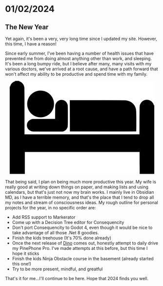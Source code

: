 # 01/02/2024

## The New Year

Yet again, it's been a very, very long time since I updated my site. However, this time, I have a reason! 

Since early summer, I've been having a number of health issues that have prevented me from doing almost anything other than work, and sleeping. It's been a long bumpy ride, but I believe after many, many visits with my various doctors, we've arrived at a root cause, and have a path forward that won't affect my ability to be productive and spend time with my family.

<center><img title="Sick in bed" alt="Warning placard of a person sick in bed" src="images/sick_in_bed.jpg"></center>

That being said, I plan on being much more productive this year. My wife is really good at writing down things on paper, and making lists and using calendars, but that's just not now my brain works. I mainly live in Obsidian MD, as I have a terrible memory, and that's the place that I tend to drop all my notes and stream of consciousness ideas. My rough outline for personal projects for the year, in no specific order are:

 - Add RSS support to Markerator
 - Come up with a Decision Tree editor for Consequencity
 - Don't port Consequencity to Godot 4, even though it would be nice to take advantage of all those .Net 8 goodies.
 - Finish the kids treehouse (It's 70% done already)
 - Once the next release of [Dino](https://dino.im/) comes out, honestly attempt to daily drive my PinePhone Pro. I've made attempts at this before, but this time I hope it sticks
 - Finish the kids Ninja Obstacle course in the basement (already started this one!)
 - Try to be more present, mindful, and greatful

That's it for me...I'll continue to be here. Hope that 2024 finds you well.
